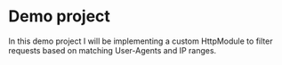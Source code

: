 Demo project
=====================

In this demo project I will be implementing a custom HttpModule to filter
requests based on matching User-Agents and IP ranges.